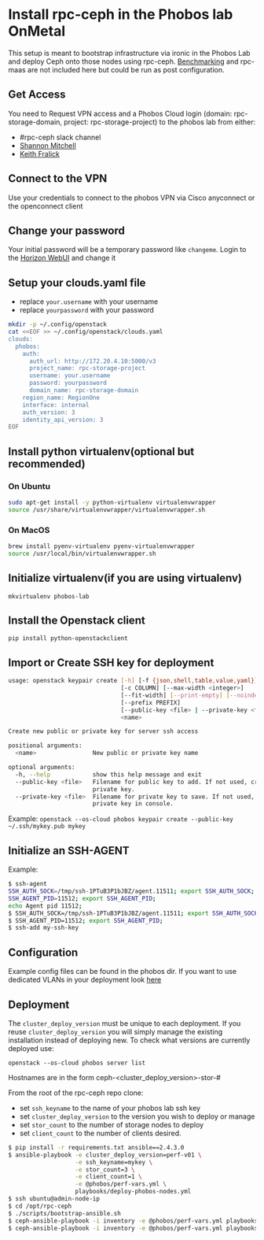 # Install rpc-ceph in the Phobos lab OnMetal 

This setup is meant to bootstrap infrastructure via ironic in the Phobos Lab and deploy Ceph onto those nodes using rpc-ceph.
[Benchmarking](../benchmark) and rpc-maas are not included here but could be run as post configuration.

## Get Access

You need to Request VPN access and a Phobos Cloud login (domain: rpc-storage-domain, project: rpc-storage-project)
to the phobos lab from either:
* #rpc-ceph slack channel
* [Shannon Mitchell](mailto:shannon.mitchell@rackspace.com)
* [Keith Fralick](mailto:keith.fralick@rackspace.com)

## Connect to the VPN

Use your credentials to connect to the phobos VPN via Cisco anyconnect or the openconnect client

## Change your password

Your initial password will be a temporary password like `changeme`.  Login to the [Horizon WebUI](https://172.20.4.10) and change it

## Setup your clouds.yaml file

* replace `your.username` with your username
* replace `yourpassword` with your password

```bash
mkdir -p ~/.config/openstack
cat <<EOF >> ~/.config/openstack/clouds.yaml
clouds:
  phobos:
    auth:
      auth_url: http://172.20.4.10:5000/v3
      project_name: rpc-storage-project
      username: your.username
      password: yourpassword
      domain_name: rpc-storage-domain
    region_name: RegionOne
    interface: internal
    auth_version: 3
    identity_api_version: 3
EOF
```

## Install python virtualenv(optional but recommended)

### On Ubuntu

```bash
sudo apt-get install -y python-virtualenv virtualenvwrapper
source /usr/share/virtualenvwrapper/virtualenvwrapper.sh
```

### On MacOS

```bash
brew install pyenv-virtualenv pyenv-virtualenvwrapper
source /usr/local/bin/virtualenvwrapper.sh
```

## Initialize virtualenv(if you are using virtualenv)

`mkvirtualenv phobos-lab`

## Install the Openstack client

`pip install python-openstackclient`

## Import or Create SSH key for deployment

```bash
usage: openstack keypair create [-h] [-f {json,shell,table,value,yaml}]
                                [-c COLUMN] [--max-width <integer>]
                                [--fit-width] [--print-empty] [--noindent]
                                [--prefix PREFIX]
                                [--public-key <file> | --private-key <file>]
                                <name>

Create new public or private key for server ssh access

positional arguments:
  <name>                New public or private key name

optional arguments:
  -h, --help            show this help message and exit
  --public-key <file>   Filename for public key to add. If not used, creates a
                        private key.
  --private-key <file>  Filename for private key to save. If not used, print
                        private key in console.
```

Example: `openstack --os-cloud phobos keypair create --public-key ~/.ssh/mykey.pub mykey`

## Initialize an SSH-AGENT

Example:
```bash
$ ssh-agent
SSH_AUTH_SOCK=/tmp/ssh-1PTuB3P1bJBZ/agent.11511; export SSH_AUTH_SOCK;
SSH_AGENT_PID=11512; export SSH_AGENT_PID;
echo Agent pid 11512;
$ SSH_AUTH_SOCK=/tmp/ssh-1PTuB3P1bJBZ/agent.11511; export SSH_AUTH_SOCK;
$ SSH_AGENT_PID=11512; export SSH_AGENT_PID;
$ ssh-add my-ssh-key
```

## Configuration

Example config files can be found in the phobos dir. If you want to use dedicated VLANs in your deployment look [here](VLANS.md)

## Deployment

The `cluster_deploy_version` must be unique to each deployment.  If you reuse `cluster_deploy_version` you will simply
manage the existing installation instead of deploying new.  To check what versions are currently deployed use:

`openstack --os-cloud phobos server list`

Hostnames are in the form ceph-<cluster_deploy_version>-stor-#

From the root of the rpc-ceph repo clone:
* set `ssh_keyname` to the name of your phobos lab ssh key
* set `cluster_deploy_version` to the version you wish to deploy or manage
* set `stor_count` to the number of storage nodes to deploy
* set `client_count` to the number of clients desired.

```bash
$ pip install -r requirements.txt ansible==2.4.3.0
$ ansible-playbook -e cluster_deploy_version=perf-v01 \
                   -e ssh_keyname=mykey \
                   -e stor_count=3 \
                   -e client_count=1 \
                   -e @phobos/perf-vars.yml \
                   playbooks/deploy-phobos-nodes.yml
$ ssh ubuntu@admin-node-ip
$ cd /opt/rpc-ceph
$ ./scripts/bootstrap-ansible.sh
$ ceph-ansible-playbook -i inventory -e @phobos/perf-vars.yml playbooks/deploy-ceph.yml
$ ceph-ansible-playbook -i inventory -e @phobos/perf-vars.yml playbooks/ceph-rgw-haproxy.yml
```

